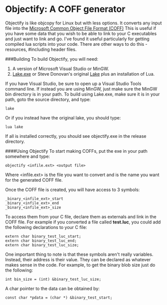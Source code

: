Objectify: A COFF generator
========

Objectify is like objcopy for Linux but with less options.
It converts any input file into the [Microsoft Common Object File Format (COFF)](http://msdn.microsoft.com/en-us/windows/hardware/gg463119.aspx)
This is useful if you have some data that you wish to be able to link to your C executables
and just want to link and go. I've found it useful particularly for getting compiled lua scripts
into your code. There are other ways to do this - resources, #including header files.

###Building
To build Objectify, you will need:

1. A version of Microsoft Visual Studio or MinGW. 
2. [Lake.exe](https://github.com/bncastle/Lake.exe) or Steve Donovan's original [Lake](https://github.com/stevedonovan/Lake) plus an installation of Lua.

If you have Visual Studio, be sure to open up a Visual Studio Tools command line.
If instead you are using MinGW, just make sure the MinGW bin directory is in your path.
To build using Lake.exe, make sure it is in your path, goto the source directory, and type:

	lake
Or if you instead have the original lake, you should type:

	lua lake
If all is installed correctly, you should see objectify.exe in the release directory.

####Using Objectify
To start making COFFs, put the exe in your path somewhere and type:

	objectify <infile.ext> <output file>
Where <infile.ext> is the file you want to convert and <output file> is the name you want for the generated COFF file.

Once the COFF file is created, you will have access to 3 symbols:

	_binary_<infile_ext>_start
	_binary_<infile_ext>_end
	_binary_<infile_ext>_size

To access them from your C file, declare them as externals and link in the COFF file. For example if you converted a file called **test.luc**, you could add the following declarations to your C file:

	extern char binary_test_luc_start;
	extern char binary_test_luc_end;
	extern char binary_test_luc_size;

One important thing to note is that these symbols aren't really variables. Instead, their address is their value. They can be declared as whatever makes sense in the code. For example, to get the binary blob size just do the following:

	int bin_size = (int) &binary_test_luc_size;
A char pointer to the data can be obtained by:

	const char *pdata = (char *) &binary_test_start;